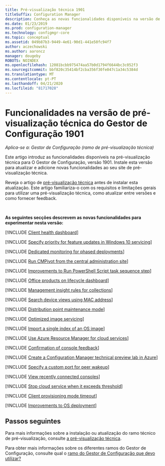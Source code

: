 ```yaml
---
title: Pré-visualização técnica 1901
titleSuffix: Configuration Manager
description: Conheça as novas funcionalidades disponíveis na versão de pré-visualização técnica do Gestor de Configuração 1901.
ms.date: 01/23/2019
ms.prod: configuration-manager
ms.technology: configmgr-core
ms.topic: conceptual
ms.assetid: 049b87b3-9449-4e61-90d1-441e50fc94f7
author: aczechowski
ms.author: aaroncz
manager: dougeby
ROBOTS: NOINDEX
ms.openlocfilehash: 12081bcbb975474aa57b0d1794f6644bc3c052f3
ms.sourcegitcommit: bbf820c35414bf2cba356f30fe047c1a34c5384d
ms.translationtype: MT
ms.contentlocale: pt-PT
ms.lasthandoff: 04/21/2020
ms.locfileid: "81717028"
---
```

# <a name="features-in-configuration-manager-technical-preview-version-1901"></a>Funcionalidades na versão de pré-visualização técnica do Gestor de Configuração 1901

*Aplica-se a: Gestor de Configuração (ramo de pré-visualização técnica)*

Este artigo introduz as funcionalidades disponíveis na pré-visualização técnica para O Gestor de Configuração, versão 1901. Instale esta versão para atualizar e adicione novas funcionalidades ao seu site de pré-visualização técnica. 

Reveja o artigo de [pré-visualização técnica](../technical-preview.md) antes de instalar esta atualização. Este artigo familiariza-o com os requisitos e limitações gerais para utilizar uma pré-visualização técnica, como atualizar entre versões e como fornecer feedback.     


<!--  Known Issues Template
## Known issues 

[!INCLUDE [known issue title](includes/known-issue-bugid.md)]

-->



<br>

**As seguintes secções descrevem as novas funcionalidades para experimentar nesta versão:**  

[!INCLUDE [Client health dashboard](includes/1901/3599209.md)]

[!INCLUDE [Specify priority for feature updates in Windows 10 servicing](includes/1901/3734525.md)]

[!INCLUDE [Dedicated monitoring for phased deployments](includes/1901/3555949.md)]

[!INCLUDE [Run CMPivot from the central administration site](includes/1901/3610960.md)]

[!INCLUDE [Improvements to Run PowerShell Script task sequence step](includes/1901/3556028.md)]

[!INCLUDE [Office products on lifecycle dashboard](includes/1901/3556026.md)]

[!INCLUDE [Management insight rules for collections](includes/1901/3555752.md)]

[!INCLUDE [Search device views using MAC address](includes/1901/3600878.md)]

[!INCLUDE [Distribution point maintenance mode](includes/1901/3555754.md)]

[!INCLUDE [Optimized image servicing](includes/1901/3555951.md)]

[!INCLUDE [Import a single index of an OS image](includes/1901/3719699.md)]

[!INCLUDE [Use Azure Resource Manager for cloud services](includes/1901/3605704.md)]

[!INCLUDE [Confirmation of console feedback](includes/1901/3556010.md)]

[!INCLUDE [Create a Configuration Manager technical preview lab in Azure](includes/1901/3556017.md)]

[!INCLUDE [Specify a custom port for peer wakeup](includes/1901/3605925.md)]

[!INCLUDE [View recently connected consoles](includes/1901/3699367.md)]

[!INCLUDE [Stop cloud service when it exceeds threshold](includes/1901/3735092.md)]

[!INCLUDE [Client provisioning mode timeout](includes/1901/3197824.md)]

[!INCLUDE [Improvements to OS deployment](includes/1901/3633146.md)] 
<!--3633146,3641475,3654172,3734270-->  



## <a name="next-steps"></a>Passos seguintes

Para mais informações sobre a instalação ou atualização do ramo técnico de pré-visualização, consulte [a pré-visualização técnica](../technical-preview.md).    

Para obter mais informações sobre os diferentes ramos do Gestor de Configuração, consulte qual o [ramo do Gestor de Configuração que devo utilizar?](../../understand/which-branch-should-i-use.md)

